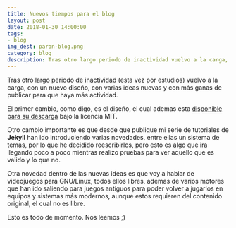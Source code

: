 ```yaml
---
title: Nuevos tiempos para el blog
layout: post
date: 2018-01-30 14:00:00
tags:
- blog
img_dest: paron-blog.png
category: blog
description: Tras otro largo periodo de inactividad vuelvo a la carga, ademas de con un nuevo diseño y algunas novedades.
---
```


Tras otro largo periodo de inactividad (esta vez por estudios) vuelvo a la carga, con un nuevo diseño, con varias ideas nuevas y con más ganas de publicar para que haya más actividad.

El primer cambio, como digo, es el diseño, el cual ademas esta [disponible para su descarga](https://github.com/son-link/jekyll-theme-space) bajo la licencia MIT.

Otro cambio importante es que desde que publique mi serie de tutoriales de **Jekyll** han ido introduciendo varias novedades, entre ellas un sistema de temas, por lo que he decidido reescribirlos, pero esto es algo que ira llegando poco a poco mientras realizo pruebas para ver aquello que es valido y lo que no.

Otra novedad dentro de las nuevas ideas es que voy a hablar de videojuegos para GNU/Linux, todos ellos libres, ademas de varios motores que han ido saliendo para juegos antiguos para poder volver a jugarlos en equipos y sistemas más modernos, aunque estos requieren del contenido original, el cual no es libre.

Esto es todo de momento. Nos leemos ;)
